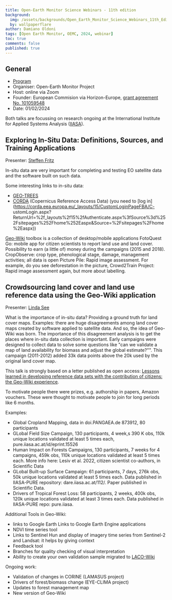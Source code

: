 ```yaml
---
title: Open-Earth Monitor Science Webinars - 11th edition
background:
  img: /assets/backgrounds/Open_Earth_Monitor_Science_Webinars_11th_Edition.jpg
  by: wallpaperflare
author: Damiano Oldoni
tags: [Open Earth Monitor, OEMC, 2024, webinar]
toc: true
comments: false
published: true
---
```


## General 

- [Program](https://earthmonitor.org/events/open-earth-monitor-science-webinar-february-1st-2024/)
- Organiser: Open-Earth Monitor Project
- Host: online via Zoom
- Founder: European Commision via Horizon-Europe, [grant agreement No. 101059548](https://cordis.europa.eu/project/id/101059548)
- Date: 01/02/2024

Both talks are focussing on research ongoing at the International Institute for Applied Systems Analysis ([IIASA](https://iiasa.ac.at/)).


## Exploring In-Situ Data: Definitions, Sources, and Training Applications

Presenter: [Steffen Fritz](https://iiasa.ac.at/staff/steffen-fritz)

In-situ data are very important for completing and testing EO satellite data and the software built on such data.

Some interesting links to in-situ data:
- [GEO-TREES](https://data.geo-trees.org/)
- [CORDA](https://corda.eea.europa.eu/SitePages/About.aspx) (Copernicus Reference Access Data) (you need to [log in](https://corda.eea.europa.eu/_layouts/15/CustomLoginPageFBA/C- ustomLogin.aspx?ReturnUrl=%2f_layouts%2f15%2fAuthenticate.aspx%3fSource%3d%252Fsitepages%252Fhome%252Easpx&Source=%2Fsitepages%2Fhome%2Easpx))

[Geo-Wiki](https://www.geo-wiki.org/apps) toolbox is a collection of desktop/mobile applications
FotoQuest Go: mobile app for citizen scientists to report land use and land cover. Possibility to earn (a little of) money during the campaigns (2015 and 2018).
CropObserve: crop type, phenological stage, damage, management activities; all data is open
Picture Pile: Rapid image assessment. For example, do you see deforestation in the picture, 
Crowd2Train Project: Rapid image assessment again, but more about labelling.


## Crowdsourcing land cover and land use reference data using the Geo-Wiki application

Presenter: [Linda See](https://iiasa.ac.at/staff/linda-see)

What is the importance of in-situ data? Providing a ground truth for land cover maps. Examples: there are huge disagreements among land cover maps created by software applied to satellite data. And so, the idea of Geo-Wiki was born. The importance of this disagreement analysis is to get the places where in-situ data collection is  important. Early campaigns were designed to collect data to solve some questions like "can we validate a map of land availability for biomass and adjust the global estimate?"". This campaign (2011-2012) added 33k data points above the 20k used by the original land cover map.

This talk is strongly based on a letter published as open access: [Lessons learned in developing reference data sets with the contribution of citizens: the Geo-Wiki experience](https://iopscience.iop.org/article/10.1088/1748-9326/ac6ad7/meta).

To motivate people there were prizes, e.g. authorship in papers, Amazon vouchers. These were thought to motivate people to join for long periods like 6 months.

Examples: 
- Global Cropland Mapping, data in doi.PANGAEA.de 873912, 80 participants
- GLobal Field Size Campaign, 130 participants, 4 week,s 390 K obs, 110k unique locations validated at least 5 times each, pure.iiasa.ac.at/id/eprint.15526
- Human Impact on Forests Campaigns, 130 participants, 7 weeks for 4 campaigns, 459k obs, 110k unique locations validated at least 5 times each. More info here: Lesiv et al. 2022, citizen scientist co-authors, in Scientific Data
- GLobal Built-up Surface Campaign: 61 participants, 7 days, 276k obs, 50k unique locations validated at least 5 times each. Data published in IIASA-PURE repository: dare.iiasa.ac.at/112/. Paper published in Scientific Data. 
- Drivers of Tropical Forest Loss: 58 participants, 2 weeks, 400k obs, 120k unique locations validated at least 3 times each. Data published in IIASA-PURE repo: pure.iiasa.

Additional Tools in Geo-Wiki:
- links to Google Earth
Links to Google Earth Engine applications
- NDVI time series tool
- Links to Sentinel Hun and display of imagery time series from Sentinel-2 and Landsat: it helps by giving context
- Feedback tool
- Branches for quality checking of visual interpretation
- Ability to create your own validation sample migrated to [LACO-Wiki](https://www.laco-wiki.net/en/Welcome)

Ongoing work:
- Validation of changes in CORINE (LAMASUS project)
- Drivers of forest/biomass change (EYE-CLIMA project)
- Updates to forest management map
- New version of Geo-Wiki

